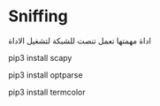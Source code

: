 # Sniffing
اداة مهمتها تعمل تنصت للشبكة 
لتشغيل الاداة 

pip3 install scapy

pip3 install optparse

pip3 install termcolor

